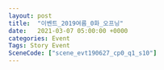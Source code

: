 ```yaml
---
layout: post
title:  "이벤트_2019여름_0화_오프닝"
date:   2021-03-07 05:00:00 +0000
categories: Event
Tags: Story Event
SceneCode: ["scene_evt190627_cp0_q1_s10"]
---
```

